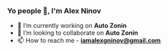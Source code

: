 <h3 align="left">Yo people 👋, I'm Alex Ninov</h3>

- 🔭 I’m currently working on **Auto Zonin**
- 👯 I’m looking to collaborate on **Auto Zonin**
- 📫 How to reach me - **iamalexgninov@gmail.com**

